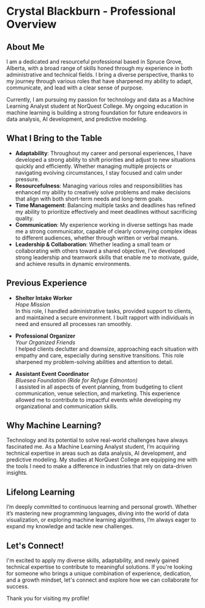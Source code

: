 # Crystal Blackburn - Professional Overview

## About Me
I am a dedicated and resourceful professional based in Spruce Grove, Alberta, with a broad range of skills honed through my experience in both administrative and technical fields. I bring a diverse perspective, thanks to my journey through various roles that have sharpened my ability to adapt, communicate, and lead with a clear sense of purpose.

Currently, I am pursuing my passion for technology and data as a Machine Learning Analyst student at NorQuest College. My ongoing education in machine learning is building a strong foundation for future endeavors in data analysis, AI development, and predictive modeling.

## What I Bring to the Table

- **Adaptability**: Throughout my career and personal experiences, I have developed a strong ability to shift priorities and adjust to new situations quickly and efficiently. Whether managing multiple projects or navigating evolving circumstances, I stay focused and calm under pressure.
- **Resourcefulness**: Managing various roles and responsibilities has enhanced my ability to creatively solve problems and make decisions that align with both short-term needs and long-term goals.
- **Time Management**: Balancing multiple tasks and deadlines has refined my ability to prioritize effectively and meet deadlines without sacrificing quality.
- **Communication**: My experience working in diverse settings has made me a strong communicator, capable of clearly conveying complex ideas to different audiences, whether through written or verbal means.
- **Leadership & Collaboration**: Whether leading a small team or collaborating with others toward a shared objective, I’ve developed strong leadership and teamwork skills that enable me to motivate, guide, and achieve results in dynamic environments.

## Previous Experience

- **Shelter Intake Worker**  
  *Hope Mission*  
  In this role, I handled administrative tasks, provided support to clients, and maintained a secure environment. I built rapport with individuals in need and ensured all processes ran smoothly.
  
- **Professional Organizer**  
  *Your Organized Friends*  
  I helped clients declutter and downsize, approaching each situation with empathy and care, especially during sensitive transitions. This role sharpened my problem-solving abilities and attention to detail.
  
- **Assistant Event Coordinator**  
  *Bluesea Foundation (Ride for Refuge Edmonton)*  
  I assisted in all aspects of event planning, from budgeting to client communication, venue selection, and marketing. This experience allowed me to contribute to impactful events while developing my organizational and communication skills.

## Why Machine Learning?
Technology and its potential to solve real-world challenges have always fascinated me. As a Machine Learning Analyst student, I’m acquiring technical expertise in areas such as data analysis, AI development, and predictive modeling. My studies at NorQuest College are equipping me with the tools I need to make a difference in industries that rely on data-driven insights.

## Lifelong Learning
I’m deeply committed to continuous learning and personal growth. Whether it’s mastering new programming languages, diving into the world of data visualization, or exploring machine learning algorithms, I’m always eager to expand my knowledge and tackle new challenges.

## Let's Connect!
I'm excited to apply my diverse skills, adaptability, and newly gained technical expertise to contribute to meaningful solutions. If you're looking for someone who brings a unique combination of experience, dedication, and a growth mindset, let's connect and explore how we can collaborate for success.

Thank you for visiting my profile!

